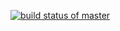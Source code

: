 [![build status of master](https://travis-ci.com/AkramJAmer/Testing-Triangle-Classification.svg?branch=master)](https://travis-ci.com/AkramJAmer/Testing-Triangle-Classification)
